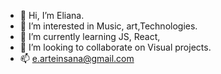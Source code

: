 - 👋 Hi, I’m Eliana.
- 👀 I’m interested in Music, art,Technologies.
- 🌱 I’m currently learning JS, React, 
- 💞️ I’m looking to collaborate on Visual projects.
- 📫 e.arteinsana@gmail.com

<!---
Arteinsana7/Arteinsana7 is a ✨ special ✨ repository because its `README.md` (this file) appears on your GitHub profile.
You can click the Preview link to take a look at your changes.
--->

